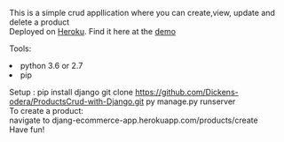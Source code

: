 This is a simple crud appllication where you can create,view, update and delete a product<br>
Deployed on <a href="www.heroku.com">Heroku</a>. Find it here at the <a href="djang-ecommerce-app.herokuapp.com">demo</a> <br>

Tools:
<li>python 3.6 or 2.7</li>
<li>pip</li>

Setup : pip install django
        git clone https://github.com/Dickens-odera/ProductsCrud-with-Django.git
        py manage.py runserver
<br>
To create a product:<br>
    navigate to djang-ecommerce-app.herokuapp.com/products/create<br>
        Have fun!

